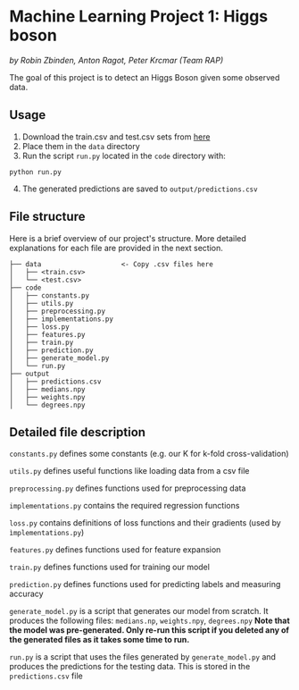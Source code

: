 # Machine Learning Project 1: Higgs boson
_by Robin Zbinden, Anton Ragot, Peter Krcmar (Team RAP)_


The goal of this project is to detect an Higgs Boson given some observed data.

## Usage

1. Download the train.csv and test.csv sets from [here](https://github.com/epfml/ML_course/tree/master/projects/project1/data)
2. Place them in the `data` directory
3. Run the script `run.py` located in the `code` directory with:
```
python run.py
```
4. The generated predictions are saved to `output/predictions.csv`

## File structure

Here is a brief overview of our project's structure. More detailed explanations for each file are provided in the next section.
    
```
├── data                    <- Copy .csv files here
│   ├── <train.csv>
│   └── <test.csv>
├── code
│   ├── constants.py
│   ├── utils.py
│   ├── preprocessing.py
│   ├── implementations.py
│   ├── loss.py
│   ├── features.py
│   ├── train.py
│   ├── prediction.py
│   ├── generate_model.py
│   └── run.py
├── output
│   ├── predictions.csv
│   ├── medians.npy
│   ├── weights.npy
│   └── degrees.npy
```
    
    
## Detailed file description

`constants.py` defines some constants (e.g. our K for k-fold cross-validation)

`utils.py` defines useful functions like loading data from a csv file

`preprocessing.py` defines functions used for preprocessing data

`implementations.py` contains the required regression functions

`loss.py` contains definitions of loss functions and their gradients (used by `ìmplementations.py`)

`features.py` defines functions used for feature expansion

`train.py` defines functions used for training our model

`prediction.py` defines functions used for predicting labels and measuring accuracy

`generate_model.py` is a script that generates our model from scratch. It produces the following files: `medians.np`, `weights.npy`, `degrees.npy`
**Note that the model was pre-generated. Only re-run this script if you deleted any of the generated files as it takes some time to run.**

`run.py` is a script that uses the files generated by `generate_model.py` and produces the predictions for the testing data. This is stored in the `predictions.csv` file


